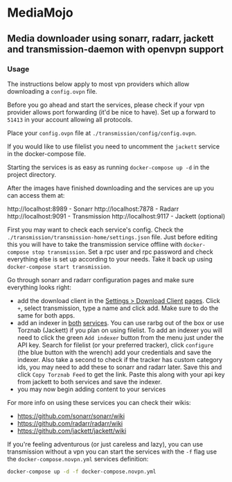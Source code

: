 # MediaMojo

## Media downloader using sonarr, radarr, jackett and transmission-daemon with openvpn support

### Usage

The instructions below apply to most vpn providers which allow downloading a `config.ovpn` file.

Before you go ahead and start the services, please check if your vpn provider allows port forwarding (it'd be nice to have). Set up a forward to `51413` in your account allowing all protocols.

Place your `config.ovpn` file at `./transmission/config/config.ovpn`.

If you would like to use filelist you need to uncomment the `jackett` service in the docker-compose file.

Starting the services is as easy as running `docker-compose up -d` in the project directory.

After the images have finished downloading and the services are up you can access them at:

http://localhost:8989 - Sonarr
http://localhost:7878 - Radarr
http://localhost:9091 - Transmission
http://localhost:9117 - Jackett (optional)

First you may want to check each service's config. Check the `./transmission/transmission-home/settings.json` file. Just before editing this you will have to take the transmission service offline with `docker-compose stop transmission`. Set a rpc user and rpc password and check everything else is set up according to your needs. Take it back up using `docker-compose start transmission`.

Go through sonarr and radarr configuration pages and make sure everything looks right:

- add the download client in the [Settings > Download Client](http://localhost:8989/settings/downloadclient) [pages](http://localhost:7878/settings/downloadclient). Click `+`, select transmission, type a name and click add. Make sure to do the same for both apps.
- add an indexer in [both](http://localhost:8989/settings/indexers) [services](http://localhost:7878/settings/indexers). You can use rarbg out of the box or use Torznab (Jackett) if you plan on using filelist. To add an indexer you will need to click the green `Add indexer` button from the menu just under the API key. Search for filelist (or your preferred tracker), click `configure` (the blue button with the wrench) add your credentials and save the indexer. Also take a second to check if the tracker has custom category ids, you may need to add these to sonarr and radarr later. Save this and click `Copy Torznab Feed` to get the link. Paste this along with your api key from jackett to both services and save the indexer.
- you may now begin adding content to your services

For more info on using these services you can check their wikis:

- https://github.com/sonarr/sonarr/wiki
- https://github.com/radarr/radarr/wiki
- https://github.com/jackett/jackett/wiki

If you're feeling adventurous (or just careless and lazy), you can use transmission without a vpn you can start the services with the `-f` flag use the `docker-compose.novpn.yml` services definition:

```bash
docker-compose up -d -f docker-compose.novpn.yml
```

